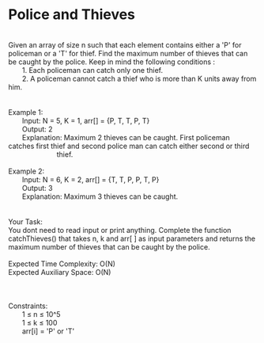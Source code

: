 <h1>Police and Thieves</h1>
<p><br>
Given an array of size n such that each element contains either a 'P' for policeman or a 'T' for thief. Find the maximum number of thieves that can be caught by the police. 
Keep in mind the following conditions :<br>
&emsp;&emsp;1. Each policeman can catch only one thief.<br>
&emsp;&emsp;2. A policeman cannot catch a thief who is more than K units away from him.<br>
<br>
<br>
Example 1:<br>
&emsp;&emsp;Input: N = 5, K = 1, arr[] = {P, T, T, P, T}<br>
&emsp;&emsp;Output: 2<br>
&emsp;&emsp;Explanation: Maximum 2 thieves can be caught. First policeman catches first thief and second police man can catch either second or third &emsp;&emsp;&emsp;&emsp;&emsp;&emsp;&emsp;thief.<br>
<br>
Example 2:<br>
&emsp;&emsp;Input: N = 6, K = 2, arr[] = {T, T, P, P, T, P}<br>
&emsp;&emsp;Output: 3<br>
&emsp;&emsp;Explanation: Maximum 3 thieves can be caught.<br>
<br>
<br>
Your Task:<br>
You dont need to read input or print anything. Complete the function catchThieves() that takes n, k and arr[ ] as input parameters and returns the maximum number of thieves that can be caught by the police. <br>
<br>
Expected Time Complexity: O(N)<br>
Expected Auxiliary Space: O(N)<br>
<br>
<br>
<br>
Constraints:<br>
&emsp;&emsp;1 ≤ n ≤ 10^5<br>
&emsp;&emsp;1 ≤ k ≤ 100<br>
&emsp;&emsp;arr[i] = 'P' or 'T'<br>
<br></p>
